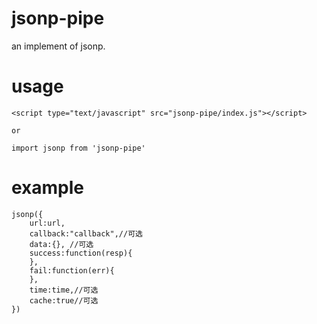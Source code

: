 # jsonp-pipe
an implement of jsonp.

# usage

```
<script type="text/javascript" src="jsonp-pipe/index.js"></script>

or

import jsonp from 'jsonp-pipe'
```

# example

```
jsonp({
    url:url,
    callback:"callback",//可选
    data:{}, //可选
    success:function(resp){
    },
    fail:function(err){
    },
    time:time,//可选
    cache:true//可选
})
```
